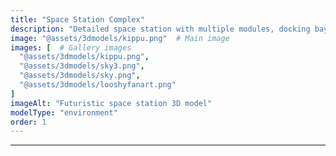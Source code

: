 ```yaml
---
title: "Space Station Complex"
description: "Detailed space station with multiple modules, docking bays, and interior spaces."
image: "@assets/3dmodels/kippu.png"  # Main image
images: [  # Gallery images
  "@assets/3dmodels/kippu.png",
  "@assets/3dmodels/sky3.png", 
  "@assets/3dmodels/sky.png",
  "@assets/3dmodels/looshyfanart.png"
]
imageAlt: "Futuristic space station 3D model"
modelType: "environment"
order: 1
---
```


---